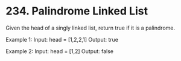 # 234. Palindrome Linked List

Given the head of a singly linked list, return true if it is a palindrome.

Example 1:
Input: head = [1,2,2,1]
Output: true

Example 2:
Input: head = [1,2]
Output: false
